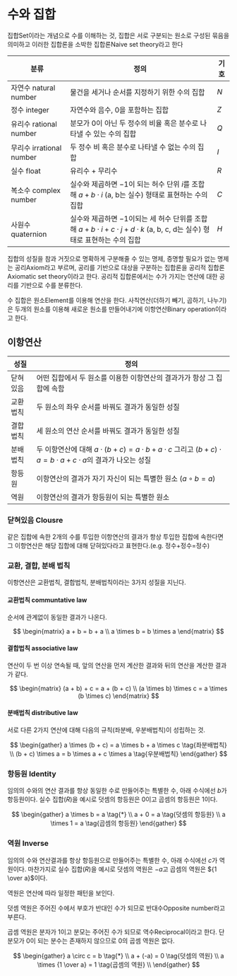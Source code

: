 # 수와 집합

집합Set이라는 개념으로 수를 이해하는 것, 집합은 서로 구분되는 원소로 구성된 묶음을 의미하고 이러한 집합론을 소박한 집합론Naive set theory라고 한다

| 분류                     | 정의                                                                                                                                   | 기호 |
| ------------------------ | -------------------------------------------------------------------------------------------------------------------------------------- | ---- |
| 자연수 natural number    | 물건을 세거나 순서를 지정하기 위한 수의 집합                                                                                           | $N$  |
| 정수 integer             | 자연수와 음수, $0$을 포함하는 집합                                                                                                     | $Z$  |
| 유리수 rational number   | 분모가 $0$이 아닌 두 정수의 비율 혹은 분수로 나타낼 수 있는 수의 집합                                                                  | $Q$  |
| 무리수 irrational number | 두 정수 비 혹은 분수로 나타낼 수 없는 수의 집합                                                                                        | $I$  |
| 실수 float               | 유리수 + 무리수                                                                                                                        | $R$  |
| 복소수 complex number    | 실수와 제곱하면 $-1$이 되는 허수 단위 $i$를 조합해 $a + b \cdot i$ (a, b는 실수) 형태로 표현하는 수의 집합                             | $C$  |
| 사원수 quaternion        | 실수와 제곱하면 $-1$이되는 세 허수 단위를 조합해 $a + b \cdot i + c \cdot j + d \cdot k$ (a, b, c, d는 실수) 형태로 표현하는 수의 집합 | $H$  |

집합의 성질을 참과 거짓으로 명확하게 구분해줄 수 있는 명제, 증명할 필요가 없는 명제는 공리Axiom라고 부르며, 공리를 기반으로 대상을 구분하는 집합론을 공리적 집합론Axiomatic set theory이라고 한다.
공리적 집합론에서는 수가 가지는 연산에 대한 공리를 기반으로 수를 분류한다.

수 집합은 원소Element를 이용해 연산을 한다. 사칙연산(더하기 빼기, 곱하기, 나누기)은 두개의 원소를 이용해 새로운 원소를 만들어내기에 이항연산Binary operation이라고 한다.

## 이항연산

| 성질     | 정의                                                                                                                               |
| -------- | ---------------------------------------------------------------------------------------------------------------------------------- |
| 닫혀있음 | 어떤 집합에서 두 원소를 이용한 이항연산의 결과가가 항상 그 집합에 속함                                                             |
| 교환법칙 | 두 원소의 좌우 순서를 바꿔도 결과가 동일한 성질                                                                                    |
| 결합법칙 | 세 원소의 연산 순서를 바꿔도 결과가 동일한 성질                                                                                    |
| 분배법칙 | 두 이항연산에 대해 $a \cdot (b + c) = a \cdot b + a \cdot c$ 그리고 $(b + c) \cdot a = b \cdot a + c \cdot a$의 결과가 나오는 성질 |
| 항등원   | 이항연산의 결과가 자기 자신이 되는 특별한 원소 ($a \circ b = a$)                                                                   |
| 역원     | 이항연산의 결과가 항등원이 되는 특별한 원소                                                                                        |

### 닫혀있음 Clousre

같은 집합에 속한 2개의 수를 투입한 이항연산의 결과가 항상 투입한 집합에 속한다면 그 이항연산은 해당 집합에 대해 닫혀있다라고 표현한다.(e.g. 정수+정수=정수)

### 교환, 결합, 분배 법칙

이항연산은 교환법칙, 결합법칙, 분배법칙이라는 3가지 성질을 지닌다.

#### 교환법칙 communtative law

순서에 관계없이 동일한 결과가 나온다.

$$
\begin{matrix}
a + b = b + a \\
a \times b = b \times a
\end{matrix}
$$

#### 결합법칙 associative law

연산이 두 번 이상 연속될 때, 앞의 연산을 먼저 계산한 결과와 뒤의 연산을 계산한 결과가 같다.

$$
\begin{matrix}
(a + b) + c = a + (b + c) \\
(a \times b) \times c = a \times (b \times c)
\end{matrix}
$$

#### 분배법칙 distributive law

서로 다른 2가지 연산에 대해 다음의 규칙(좌분배, 우분배법칙)이 성립하는 것.

$$
\begin{gather}
a \times (b + c) = a \times b + a \times c \tag{좌분배법칙} \\
(b + c) \times a = b \times a + c \times a \tag{우분배법칙}
\end{gather}
$$

### 항등원 Identity

임의의 수와의 연산 결과를 항상 동일한 수로 만들어주는 특별한 수, 아래 수식에선 $b$가 항등원이다.
실수 집합($R$)을 예시로 덧셈의 항등원은 0이고 곱셈의 항등원은 $1$이다.

$$
\begin{gather}
a \times b = a \tag{*} \\
a + 0 = a \tag{덧셈의 항등원} \\
a \times 1 = a \tag{곱셈의 항등원}
\end{gather}
$$

### 역원 Inverse

임의의 수와 연산결과를 항상 항등원으로 만들어주는 특별한 수, 아래 수식에선 $c$가 역원이다.
마찬가지로 실수 집합($R$)을 예시로 덧셈의 역원은 $-a$고 곱셈의 역원은 ${1 \over a}$이다.

역원은 연산에 따라 일정한 패턴을 보인다.

덧셈 역원은 주어진 수에서 부호가 반대인 수가 되므로 반대수Opposite number라고 부른다.

곱셈 역원은 분자가 $1$이고 분모는 주어진 수가 되므로 역수Reciprocal이라고 한다.
단 분모가 $0$이 되는 분수는 존재하지 않으므로 $0$의 곱셈 역원은 없다.

$$
\begin{gather}
a \circ c = b \tag{*} \\
a + (-a) = 0 \tag{덧셈의 역원} \\
a \times {1 \over a} = 1 \tag{곱셈의 역원} \\
\end{gather}
$$
